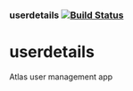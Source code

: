 ### userdetails   [![Build Status](https://travis-ci.org/AtlasOfLivingAustralia/userdetails.svg?branch=master)](https://travis-ci.org/AtlasOfLivingAustralia/userdetails)
userdetails
===========

Atlas user management app
